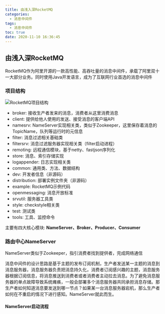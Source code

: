 ```yaml
---
title: 由浅入深RocketMQ
categories:
  - 消息中间件
tags:
  - 消息中间件
toc: true
date: 2020-11-10 16:36:45
---
```

## 由浅入深RocketMQ

RocketMQ作为阿里开源的一款高性能、高吞吐量的消息中间件，承载了阿里双十一大部分业务。同时使用Java开发语言，成为了互联网行业首选的消息中间件

### 项目结构
![RocketMQ项目结构](/RocketMQ项目结构.png)
+ broker: 接收生产者发来的消息，消费者从这里消费消息
+ client: 提供给他人使用的发送、接受消息的客户端API
+ namesrv: NameServer实现相关类，类似于Zookeeper，这里保存着消息的TopicName，队列等运行时的元信息
+ filter: 消息过滤相关基础类
+ filtersrv: 消息过滤服务器实现相关类（filter启动进程）
+ remoting: 远程通信模块，基于netty、fastjson序列化
+ store: 消息、索引存储实现
+ logappender: 日志实现相关类
+ common: 通用类、方法、数据结构
+ dev: 开发者信息（非源码）
+ distribution: 部署实例文件夹（非源码）
+ example: RocketMQ示例代码
+ openmessaging: 消息开放标准
+ srvutil: 服务器工具类
+ style: checkstyle相关类
+ test: 测试类
+ tools: 工具、监控命令

主要有四大核心模块: **NameServer、Broker、Producer、Consumer**

### 路由中心NameServer

NameServer类似于Zookeeper，指引消费者找到提供者，完成网络通信

消息中间件的设计思路是基于主题的发布订阅机制，生产者发送某一主题的消息到消息服务器，消息服务器负责把消息持久化，消费者订阅感兴趣的主题，消息服务器根据订阅信息，将消息推送到消费者或者消费者主动拉去消息。为了避免消息服务器的单点故障导致系统瘫痪，一般会部署多个消息服务器共同承担消息存储。那生产者如何知道消息要发送到哪一节点？如果某一台消息服务器宕机，那么生产者如何在不重启的情况下进行感知。NameServer就此而生。

#### NameServer启动流程

